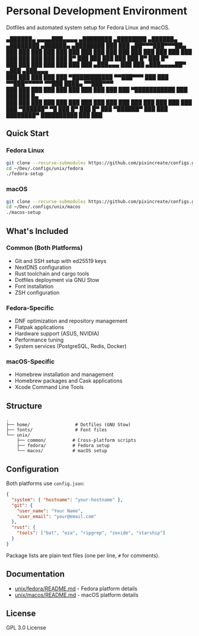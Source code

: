 # Personal Development Environment

Dotfiles and automated system setup for Fedora Linux and macOS.


                                        
 ▄██████▄    ▄▄▄▄███▄▄▄▄      ▄████████    ▄████████  ▄██████▄     ▄████████    ▄██████▄     ▄████████ 
███    ███ ▄██▀▀▀███▀▀▀██▄   ███    ███   ███    ███ ███    ███   ███    ███   ███    ███   ███    ███ 
███    ███ ███   ███   ███   ███    ███   ███    █▀  ███    ███   ███    ███   ███    █▀    ███    █▀  
███    ███ ███   ███   ███   ███    ███  ▄███▄▄▄     ███    ███  ▄███▄▄▄▄██▀  ▄███         ▄███▄▄▄     
███    ███ ███   ███   ███ ▀███████████ ▀▀███▀▀▀     ███    ███ ▀▀███▀▀▀▀▀   ▀▀███ ████▄  ▀▀███▀▀▀     
███    ███ ███   ███   ███   ███    ███   ███        ███    ███ ▀███████████   ███    ███   ███    █▄  
███    ███ ███   ███   ███   ███    ███   ███        ███    ███   ███    ███   ███    ███   ███    ███ 
 ▀██████▀   ▀█   ███   █▀    ███    █▀    ███         ▀██████▀    ███    ███   ████████▀    ██████████ 
                                                                  ███    ███                           


## Quick Start

### Fedora Linux

```bash
git clone --recurse-submodules https://github.com/pixincreate/configs.git ~/Dev/.configs
cd ~/Dev/.configs/unix/fedora
./fedora-setup
```

### macOS

```bash
git clone --recurse-submodules https://github.com/pixincreate/configs.git ~/Dev/.configs
cd ~/Dev/.configs/unix/macos
./macos-setup
```

## What's Included

### Common (Both Platforms)

- Git and SSH setup with ed25519 keys
- NextDNS configuration
- Rust toolchain and cargo tools
- Dotfiles deployment via GNU Stow
- Font installation
- ZSH configuration

### Fedora-Specific

- DNF optimization and repository management
- Flatpak applications
- Hardware support (ASUS, NVIDIA)
- Performance tuning
- System services (PostgreSQL, Redis, Docker)

### macOS-Specific

- Homebrew installation and management
- Homebrew packages and Cask applications
- Xcode Command Line Tools

## Structure

```
.
├── home/                 # Dotfiles (GNU Stow)
├── fonts/                # Font files
└── unix/
    ├── common/          # Cross-platform scripts
    ├── fedora/          # Fedora setup
    └── macos/           # macOS setup
```

## Configuration

Both platforms use `config.json`:

```json
{
  "system": { "hostname": "your-hostname" },
  "git": {
    "user_name": "Your Name",
    "user_email": "your@email.com"
  },
  "rust": {
    "tools": ["bat", "eza", "ripgrep", "zoxide", "starship"]
  }
}
```

Package lists are plain text files (one per line, `#` for comments).

## Documentation

- [unix/fedora/README.md](unix/fedora/README.md) - Fedora platform details
- [unix/macos/README.md](unix/macos/README.md) - macOS platform details

## License

GPL 3.0 License

